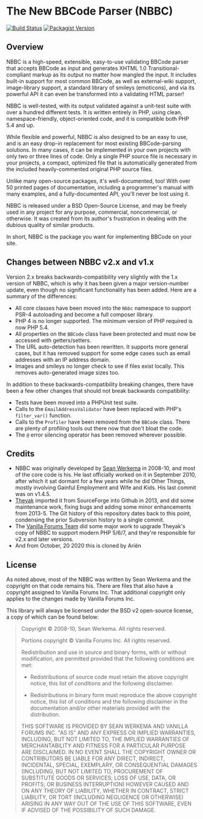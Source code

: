 # The New BBCode Parser (NBBC)

[![Build Status](https://img.shields.io/travis/vanilla/nbbc.svg?style=flat-square)](https://travis-ci.org/vanilla/nbbc)
[![Packagist Version](https://img.shields.io/packagist/v/vanilla/nbbc.svg?style=flat-square)](https://packagist.org/packages/vanilla/nbbc)

## Overview

NBBC is a high-speed, extensible, easy-to-use validating BBCode parser that accepts BBCode as input and generates XHTML 1.0 Transitional-compliant markup as its output no matter how mangled the input. It includes built-in support for most common BBCode, as well as external-wiki support, image-library support, a standard library of smileys (emoticons), and via its powerful API it can even be transformed into a validating HTML parser!

NBBC is well-tested, with its output validated against a unit-test suite with over a hundred different tests. It is written entirely in PHP, using clean, namespace-friendly, object-oriented code, and it is compatible both PHP 5.4 and up.

While flexible and powerful, NBBC is also designed to be an easy to use, and is an easy drop-in replacement for most existing BBCode-parsing solutions. In many cases, it can be implemented in your own projects with only two or three lines of code. Only a single PHP source file is necessary in your projects, a compact, optimized file that is automatically generated from the included heavily-commented original PHP source files.

Unlike many open-source packages, it's well-documented, too! With over 50 printed pages of documentation, including a programmer's manual with many examples, and a fully-documented API, you'll never be lost using it.

NBBC is released under a BSD Open-Source License, and may be freely used in any project for any purpose, commercial, noncommercial, or otherwise. It was created from its author's frustration in dealing with the dubious quality of similar products.

In short, NBBC is the package you want for implementing BBCode on your site.

## Changes between NBBC v2.x and v1.x

Version 2.x breaks backwards-compatibility very slightly with the 1.x version of NBBC, which is why it has been given a major version-number update, even though no significant functionality has been added. Here are a summary of the differences:

- All core classes have been moved into the `Nbbc` namespace to support PSR-4 autoloading and become a full composer library.
- PHP 4 is no longer supported. The minimum version of PHP required is now PHP 5.4.
- All properties on the `BBCode` class have been protected and must now be accessed with getters/setters.
- The URL auto-detection has been rewritten. It supports more general cases, but it has removed support for some edge cases such as email addresses with an IP address domain.
- Images and smileys no longer check to see if files exist locally. This removes auto-generated image sizes too.

In addition to these backwards-compatibility breaking changes, there have been a few other changes that should not break backwards compatibility:

- Tests have been moved into a PHPUnit test suite.
- Calls to the `EmailAddressValidator` have been replaced with PHP's `filter_var()` function.
- Calls to the `Profiler` have been removed from the `BBCode` class. There are plenty of profiling tools out there now that don't bloat the code.
- The `@` error silencing operator has been removed wherever possible.

## Credits

- NBBC was originally developed by [Sean Werkema](https://github.com/seanofw) in 2008-10, and most of the core code is his.  He last officially worked on it in September 2010, after which it sat dormant for a few years while he did Other Things, mostly involving Gainful Employment and Wife and Kids.  His last commit was on v1.4.5.
- [Theyak](https://github.com/theyak) imported it from SourceForge into Github in 2013, and did some maintenance work, fixing bugs and adding some minor enhancements from 2013-5.  The Git history of this repository dates back to this point, condensing the prior Subversion history to a single commit.
- The [Vanilla Forums Team](https://github.com/vanilla) did some major work to upgrade Theyak's copy of NBBC to support modern PHP 5/6/7, and they're responsible for v2.x and later versions.
- And from October, 20 2020 this is cloned by Ariën

## License

As noted above, most of the NBBC was written by Sean Werkema and the copyright on that code remains his. There are files that also have a copyright assigned to Vanilla Forums Inc. That additional copyright only applies to the changes made by Vanilla Forums Inc.

This library will always be licensed under the BSD v2 open-source license, a copy of which can be found below:

> Copyright &copy; 2008-10, Sean Werkema. All rights reserved.
>
> Portions copyright &copy; Vanilla Forums Inc. All rights reserved.
>
> Redistribution and use in source and binary forms, with or without modification, are permitted provided that the following conditions are met:
>
> - Redistributions of source code must retain the above copyright notice, this list of conditions and the following disclaimer.
>
> - Redistributions in binary form must reproduce the above copyright notice, this list of conditions and the following disclaimer in the documentation and/or other materials provided with the distribution.
>
> THIS SOFTWARE IS PROVIDED BY SEAN WERKEMA AND VANILLA FORUMS INC. "AS IS" AND ANY EXPRESS OR IMPLIED WARRANTIES, INCLUDING, BUT NOT LIMITED TO, THE IMPLIED WARRANTIES OF MERCHANTABILITY AND FITNESS FOR A PARTICULAR PURPOSE ARE DISCLAIMED. IN NO EVENT SHALL THE COPYRIGHT OWNER OR CONTRIBUTORS BE LIABLE FOR ANY DIRECT, INDIRECT, INCIDENTAL, SPECIAL, EXEMPLARY, OR CONSEQUENTIAL DAMAGES (INCLUDING, BUT NOT LIMITED TO, PROCUREMENT OF SUBSTITUTE GOODS OR SERVICES; LOSS OF USE, DATA, OR PROFITS; OR BUSINESS INTERRUPTION) HOWEVER CAUSED AND ON ANY THEORY OF LIABILITY, WHETHER IN CONTRACT, STRICT LIABILITY, OR TORT (INCLUDING NEGLIGENCE OR OTHERWISE) ARISING IN ANY WAY OUT OF THE USE OF THIS SOFTWARE, EVEN IF ADVISED OF THE POSSIBILITY OF SUCH DAMAGE.
